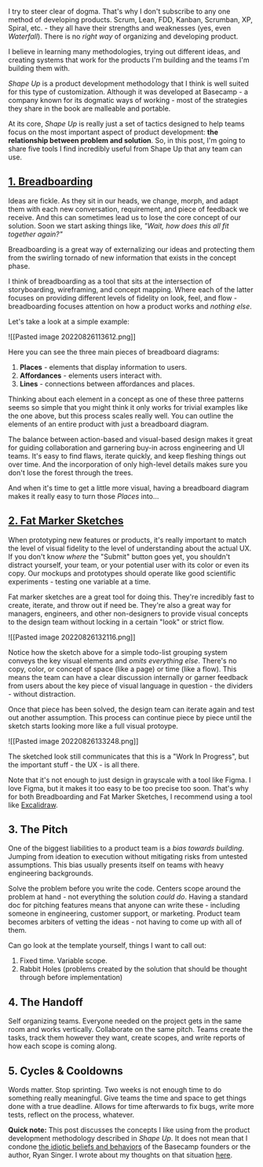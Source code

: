 I try to steer clear of dogma. That's why I don't subscribe to any one method of developing products. Scrum, Lean, FDD, Kanban, Scrumban, XP, Spiral, etc. - they all have their strengths and weaknesses (yes, even *Waterfall*). There is no *right way* of organizing and developing product. 

I believe in learning many methodologies, trying out different ideas, and creating systems that work for the products I'm building and the teams I'm building them with.

*Shape Up* is a product development methodology that I think is well suited for this type of customization. Although it was developed at Basecamp - a company known for its dogmatic ways of working - most of the strategies they share in the book are malleable and portable.

At its core, *Shape Up* is really just a set of tactics designed to help teams focus on the most important aspect of product development: **the relationship between problem and solution**. So, in this post, I'm going to share five tools I find incredibly useful from Shape Up that any team can use.

## [1. Breadboarding](https://basecamp.com/shapeup/1.3-chapter-04#breadboarding)
Ideas are fickle. As they sit in our heads, we change, morph, and adapt them with each new conversation, requirement, and piece of feedback we receive. And this can sometimes lead us to lose the core concept of our solution. Soon we start asking things like, *"Wait, how does this all fit together again?"*

Breadboarding is a great way of externalizing our ideas and protecting them from the swirling tornado of new information that exists in the concept phase.

I think of breadboarding as a tool that sits at the intersection of storyboarding, wireframing, and concept mapping. Where each of the latter focuses on providing different levels of fidelity on look, feel, and flow - breadboarding focuses attention on how a product works and *nothing else*.

Let's take a look at a simple example:

![[Pasted image 20220826113612.png]]

Here you can see the three main pieces of breadboard diagrams:
1. **Places** - elements that display information to users.
2. **Affordances** - elements users interact with.
3. **Lines** - connections between affordances and places. 

Thinking about each element in a concept as one of these three patterns seems so simple that you might think it only works for trivial examples like the one above, but this process scales really well. You can outline the elements of an entire product with just a breadboard diagram.

The balance between action-based and visual-based design makes it great for guiding collaboration and garnering buy-in across engineering and UI teams. It's easy to find flaws, iterate quickly, and keep fleshing things out over time. And the incorporation of only high-level details makes sure you don't lose the forest through the trees.

And when it's time to get a little more visual, having a breadboard diagram makes it really easy to turn those *Places* into...

## [2. Fat Marker Sketches](https://basecamp.com/shapeup/1.3-chapter-04#fat-marker-sketches)
When prototyping new features or products, it's really important to match the level of visual fidelity to the level of understanding about the actual UX. If you don't know *where* the "Submit" button goes yet, you shouldn't distract yourself, your team, or your potential user with its color or even its copy. Our mockups and prototypes should operate like good scientific experiments - testing one variable at a time.

Fat marker sketches are a great tool for doing this. They're incredibly fast to create, iterate, and throw out if need be. They're also a great way for managers, engineers, and other non-designers to provide visual concepts to the design team without locking in a certain "look" or strict flow.

![[Pasted image 20220826132116.png]]

Notice how the sketch above for a simple todo-list grouping system conveys the key visual elements and *omits everything else*. There's no copy, color, or concept of space (like a page) or time (like a flow). This means the team can have a clear discussion internally or garner feedback from users about the key piece of visual language in question - the dividers - without distraction.

Once that piece has been solved, the design team can iterate again and test out another assumption. This process can continue piece by piece until the sketch starts looking more like a full visual protoype.

![[Pasted image 20220826133248.png]]

The sketched look still communicates that this is a "Work In Progress", but the important stuff - the UX - is all there.

Note that it's not enough to just design in grayscale with a tool like Figma. I love Figma, but it makes it too easy to be too precise too soon. That's why for both Breadboarding and Fat Marker Sketches, I recommend using a tool like [Excalidraw](https://excalidraw.com/).

## 3. The Pitch
One of the biggest liabilities to a product team is a *bias towards building*. Jumping from ideation to execution without mitigating risks from untested assumptions. This bias usually presents itself on teams with heavy engineering backgrounds. 

Solve the problem before you write the code. Centers scope around the problem at hand - not everything the solution *could do*. Having a standard doc for pitching features means that anyone can write these - including someone in engineering, customer support, or marketing. Product team becomes arbiters of vetting the ideas - not having to come up with all of them.

Can go look at the template yourself, things I want to call out:
1. Fixed time. Variable scope.
2. Rabbit Holes (problems created by the solution that should be thought through before implementation)

## 4. The Handoff 
Self organizing teams. Everyone needed on the project gets in the same room and works vertically. Collaborate on the same pitch. Teams create the tasks, track them however they want, create scopes, and write reports of how each scope is coming along.

## 5. Cycles & Cooldowns
Words matter. Stop sprinting. Two weeks is not enough time to do something really meaningful. Give teams the time and space to get things done with a true deadline. Allows for time afterwards to fix bugs, write more tests, reflect on the process, whatever. 



**Quick note:** This post discusses the concepts I like using from the product development methodology described in *Shape Up*. It does not mean that I condone [the idiotic beliefs and behaviors](https://www.theverge.com/2021/5/3/22418208/basecamp-all-hands-meeting-employee-resignations-buyouts-implosion) of the Basecamp founders or the author, Ryan Singer. I wrote about my thoughts on that situation [here](https://join.lumastic.com/stories/social-impact).